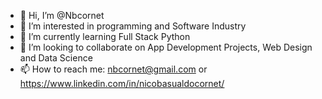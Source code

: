 - 👋 Hi, I’m @Nbcornet
- 👀 I’m interested in programming and Software Industry
- 🌱 I’m currently learning Full Stack Python
- 💞️ I’m looking to collaborate on App Development Projects, Web Design and Data Science
- 📫 How to reach me: nbcornet@gmail.com or https://www.linkedin.com/in/nicobasualdocornet/
